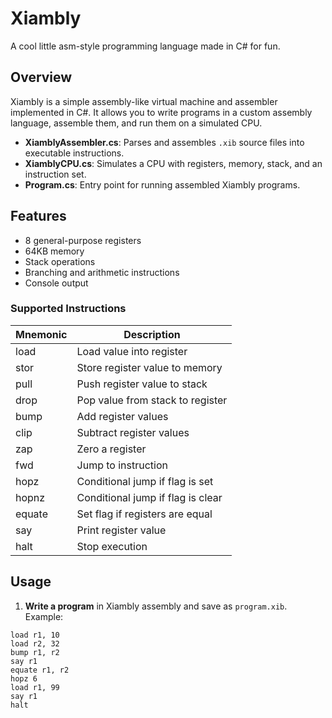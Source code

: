 # Xiambly

A cool little asm-style programming language made in C# for fun.

## Overview

Xiambly is a simple assembly-like virtual machine and assembler implemented in C#. It allows you to write programs in a custom assembly language, assemble them, and run them on a simulated CPU.

- **XiamblyAssembler.cs**: Parses and assembles `.xib` source files into executable instructions.
- **XiamblyCPU.cs**: Simulates a CPU with registers, memory, stack, and an instruction set.
- **Program.cs**: Entry point for running assembled Xiambly programs.

## Features

- 8 general-purpose registers
- 64KB memory
- Stack operations
- Branching and arithmetic instructions
- Console output

### Supported Instructions

| Mnemonic | Description                       |
|----------|-----------------------------------|
| load     | Load value into register          |
| stor     | Store register value to memory    |
| pull     | Push register value to stack      |
| drop     | Pop value from stack to register  |
| bump     | Add register values               |
| clip     | Subtract register values          |
| zap      | Zero a register                   |
| fwd      | Jump to instruction               |
| hopz     | Conditional jump if flag is set   |
| hopnz    | Conditional jump if flag is clear |
| equate   | Set flag if registers are equal   |
| say      | Print register value              |
| halt     | Stop execution                    |

## Usage

1. **Write a program** in Xiambly assembly and save as `program.xib`.  
   Example:
   
```
load r1, 10
load r2, 32
bump r1, r2
say r1
equate r1, r2
hopz 6
load r1, 99
say r1
halt
```
